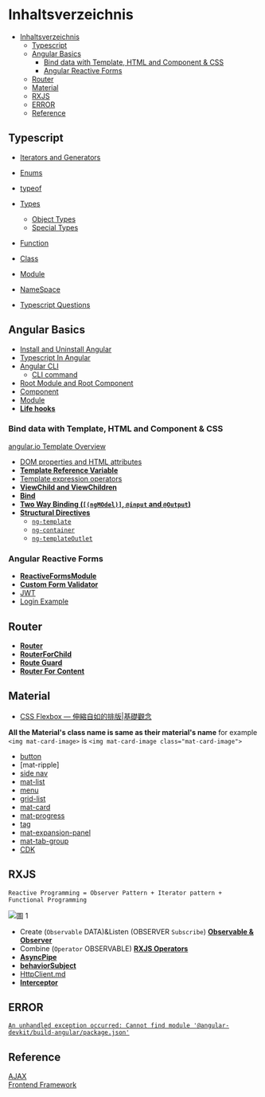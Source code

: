 # Inhaltsverzeichnis

- [Inhaltsverzeichnis](#inhaltsverzeichnis)
  - [Typescript](#typescript)
  - [Angular Basics](#angular-basics)
    - [Bind data with Template, HTML and Component & CSS](#bind-data-with-template-html-and-component--css)
    - [Angular Reactive Forms](#angular-reactive-forms)
  - [Router](#router)
  - [Material](#material)
  - [RXJS](#rxjs)
  - [ERROR](#error)
  - [Reference](#reference)

## Typescript

- [Iterators and Generators](iter.md)
- [Enums](enums.md)
- [typeof](typeof.md)

- [Types](Typescript/Types.md)
  - [Object Types](Typescript/Object%20Types.md)
  - [Special Types](specialType.md) 
- [Function](Typescript/Function.md)
- [Class](Typescript/Class.md)
- [Module](module.md)
- [NameSpace](namespace.md)
- [Typescript Questions](tyInterview.md)

## Angular Basics

- [Install and Uninstall Angular](Install&UninstallAngular.md)  
- [Typescript In Angular](Typescript/TypeScriptAndAngular.md)
- [Angular CLI](AngularCLI.md)  
  - [CLI command](https://blog.poychang.net/note-angular-cli/)    
- [Root Module and Root Component](ApplicationActs.md)  
- [Component](Component.md)  
- [Module](ngModule.md)  
- **[Life hooks](lifeHooks.md)**  
### Bind data with Template, HTML and Component & CSS 

[angular.io Template Overview](https://angular.io/guide/template-overview)

- [DOM properties and HTML attributes](domPropHTMLattr.md) 
- **[Template Reference Variable](hashtag.md)**
- [Template expression operators](templateOperator.md)
- **[ViewChild and ViewChildren](viewchild.md)**
- **[Bind](Binding.md)**
- **[Two Way Binding (`[(ngMOdel)]`, `@input` and `@Output`)](TwoWayBinding.md)**
- **[Structural Directives](Structural%20Directives.md)**  
  - [`ng-template`](ng-template.md)
  - [`ng-container`](ng-container.md)
  - [`ng-templateOutlet`](ngTemplateOutlet.md)

### Angular Reactive Forms
- **[ReactiveFormsModule](ReactiveFormsModule.md)** 
- **[Custom Form Validator](Validator.md)**
- [JWT](JWT.md)    
- [Login Example](https://jasonwatmore.com/post/2020/07/18/angular-10-user-registration-and-login-example-tutorial)    


## Router

- **[Router](Router.md)**   
- **[RouterForChild](RouterForChild.md)**
- **[Route Guard](Route_Guard.md)**  
- **[Router For Content](RouterForContentLoading.md)** 

## Material 

- [CSS Flexbox — 伸縮自如的排版|基礎觀念](https://reurl.cc/YXjDnl)

**All the Material's class name is same as their material's name** for example `<img mat-card-image>` is `<img mat-card-image class="mat-card-image">`

- [button](button.md)
- [mat-ripple]
- [side nav](sidenav.md)
- [mat-list](matlist.md)
- [menu](menu.md)
- [grid-list](gridlist.md)
- [mat-card](car.md)
- [mat-progress](matprogress.md)
- [tag](tag.md)
- [mat-expansion-panel](matexpansionpanel.md)
- [mat-tab-group](matTabGroup.md)
- [CDK](cdk.md)
## RXJS

`Reactive Programming = Observer Pattern + Iterator pattern + Functional Programming`

![圖 1](images/d5969d2ade5869a5374d925c1ec5b53c668f772778f7a54d999bb024032d61c3.png)  
- Create (`Observable` DATA)&Listen (OBSERVER `Subscribe`) **[Observable & Observer](Observable&Observer.md)** 
- Combine (`Operator` OBSERVABLE) **[RXJS Operators](RXJS_Operators.md)** 
- **[AsyncPipe](AsyncPipe.md)**
- **[behaviorSubject](behaviorSubject.md)**
- [HttpClient.md](HttpClient.md)   
- **[Interceptor](Interceptor.md)**  

## ERROR 
[`An unhandled exception occurred: Cannot find module '@angular-devkit/build-angular/package.json'`](https://reurl.cc/d270nV)

## Reference
[AJAX](https://wcc723.github.io/development/2020/10/01/about-ajax-2/)   
[Frontend Framework](https://developer.mozilla.org/zh-TW/docs/Learn/Tools_and_testing/Client-side_JavaScript_frameworks/Introduction)